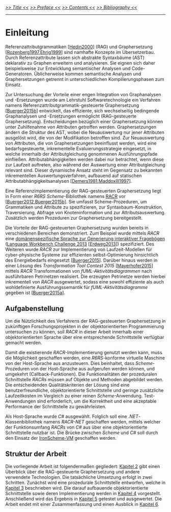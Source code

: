 _[>> Title <<](title.md) [>> Preface <<](synopsis.md) [>> Contents <<](contents.md) [>> Bibliography <<](bibliography.md)_
___

# Einleitung

Referenzattributgrammatiken \[[Hedin2000](bibliography.md)\] (RAG) und Graphersetzung \[[Rozenberg1997](bibliography.md),[Ehrig1999](bibliography.md)\] sind namhafte Konzepte im Übersetzerbau. Durch Referenzattribute lassen sich abstrakte Syntaxbäume (AST) deklarativ zu Graphen erweitern und analysieren. Sie eignen sich daher beispielsweise zur Entwicklung semantischer Analysen und Code-Generatoren. Üblicherweise kommen semantische Analysen und Graphersetzungen getrennt in unterschiedlichen Kompilierungsphasen zum Einsatz.

Zur Untersuchung der Vorteile einer engen Integration von Graphanalysen und -Ersetzungen wurde am Lehrstuhl Softwaretechnologie ein Verfahren namens Referenzattributgrammatik-gesteuerte Graphersetzung \[[Buerger2015b](bibliography.md)\] entwickelt, das effiziente, sich wechselseitig bedingende Graphanalysen und -Ersetzungen ermöglicht (RAG-gesteuerte Graphersetzung). Entscheidungen bezüglich einer Graphersetzung können unter Zuhilfenahme von Attributen getroffen werden. Graphersetzungen ändern die Struktur des AST, wobei die Neuauswertung nur jener Attributen ausgelöst wird, die von der Modifikation betroffen sind. Zur Neuauswertung von Attributen, die von Graphersetzungen beeinflusst werden, wird eine bedarfsgesteuerte, inkrementelle Evaluierungsstrategie eingesetzt, in welche innerhalb der Attributgleichung genommenen Ausführungspfade einfließen. Attributabhängigkeiten werden dabei nur betrachtet, wenn diese zur Laufzeit auftreten, also während der Auswertung einer Attributgleichung relevant sind. Dieser dynamische Ansatz steht im Gegensatz zu bekannten inkrementellen Auswertungsverfahren, aufbauend auf statischen Attributabhängigkeitsanalysen \[[Demers1981](bibliography.md),[MaddoxIII1997](bibliography.md)\].

Eine Referenzimplementierung der RAG-gesteuerten Graphersetzung liegt in Form einer _R6RS Scheme_-Bibliothek namens [RACR](https://github.com/christoff-buerger/racr) vor \[[Buerger2012](bibliography.md),[Buerger2015b](bibliography.md)\]. Sie umfasst Scheme-Prozeduren, um Grammatiken und Attribute zu spezifizieren, zur Syntaxbaum-Konstruktion, Traversierung, Abfrage von Knoteninformation und zur Attributsauswertung. Zusätzlich werden Prozeduren zur Graphersetzung bereitgestellt.

Die Vorteile der RAG-gesteuerten Graphersetzung wurden bereits in verschiedenen Bereichen demonstriert. Zum Beispiel wurde mittels _RACR_ eine [domänenspezifische Sprache zur Generierung interaktiver Fragebögen](https://github.com/christoff-buerger/racr/tree/master/examples/questionnaires) ([Language Workbench Challenge 2013](http://www.languageworkbenches.net/wp-content/uploads/2013/11/Ql.pdf) \[[Erdweg2013](bibliography.md)\]) spezifiziert. Des Weiteren wurde _RACR_ zur Implementierung von Laufzeit-Modellen für cyber-physische Systeme zur effizienten selbst-Optimierung hinsichtlich des Energiebedarfs eingesetzt \[[Buerger2015](bibliography.md)\]. Darüber hinaus werden in einer Lösung des _Transformation Tool Contest 2015_ \[[Mayerhofer2015](bibliography.md)\] mittels _RACR_ Transformationen von _fUML-Aktivitätsdiagrammen_ nach ausführbaren Petrinetzen realisiert. Die erzeugten Petrinetze werden hierbei inkrementell von _RACR_ ausgewertet, sodass eine sowohl effiziente als auch wohldefinierte Ausführungssemantik für _fUML-Aktivitätsdiagramme_ gegeben ist \[[Buerger2015a](bibliography.md)\].

## Aufgabenstellung

Um die Nützlichkeit des Verfahrens der RAG-gesteuerten Graphersetzung in zukünftigen Forschungsprojekten in der objektorientierten Programmierung untersuchen zu können, soll _RACR_ in dieser Arbeit innerhalb einer objektorientierten Sprache über eine entsprechende Schnittstelle verfügbar gemacht werden.

Damit die existierende _RACR_-Implementierung genutzt werden kann, muss die Möglichkeit geschaffen werden, eine _R6RS_-konforme virtuelle Maschine von der Host-Sprache aus anzusteuern. Dies beinhaltet, dass _Scheme_-Prozeduren von der Host-Sprache aus aufgerufen werden können, und umgekehrt (Callback-Funktionen). Die Funktionalitäten der prozeduralen Schnittstelle _RACRs_ müssen auf Objekte und Methoden abgebildet werden. Die entscheidenden Qualitätskriterien der Lösung sind eine benutzerfreundliche, objektorientierte Schnittstelle und geringe zusätzliche Laufzeitkosten im Vergleich zu einer reinen _Scheme_-Anwendung. Test-Anwendungen sind erforderlich, um die Korrektheit und eine akzeptable Performance der Schnittstelle zu gewährleisten.

Als Host-Sprache wurde _C#_ ausgewählt. Folglich soll eine _.NET_-Klassenbibliothek namens _RACR-NET_ geschaffen werden, mittels welcher der Funktionsumfang _RACRs_ von _C#_ aus über eine objektorientierte Schnittstelle nutzbar ist. Die Brücke zwischen _Scheme_ und _C#_ soll durch den Einsatz der [IronScheme-VM](http://ironscheme.codeplex.com/) geschaffen werden.

## Struktur der Arbeit

Die vorliegende Arbeit ist folgendermaßen gegliedert: [Kapitel 2](prerequisites.md) gibt einen Überblick über die RAG-gesteuerte Graphersetzung und andere verwendete Technologien. Die tatsächliche Umsetzung erfolgt in zwei Schritten. Zunächst wird eine prozedurale Schnittstelle entworfen, welche in [Kapitel 3](procedural-api.md) beschrieben wird. Die darauf aufbauende objektorientierte Schnittstelle sowie deren Implementierung werden in [Kapitel 4](object-oriented-api.md) vorgestellt. Anschließend wird das Ergebnis in [Kapitel 5](evaluation.md) getestet und ausgewertet. Die Arbeit endet mit einer Zusammenfassung und einen Ausblick in [Kapitel 6](consculsion.md).
